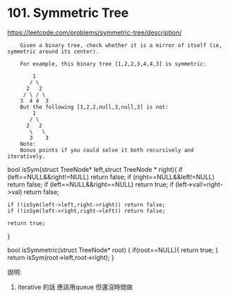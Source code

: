 


# 101. Symmetric Tree
https://leetcode.com/problems/symmetric-tree/description/

    
        Given a binary tree, check whether it is a mirror of itself (ie, symmetric around its center).
        
        For example, this binary tree [1,2,2,3,4,4,3] is symmetric:
        
            1
           / \
          2   2
         / \ / \
        3  4 4  3
        But the following [1,2,2,null,3,null,3] is not:
            1
           / \
          2   2
           \   \
           3    3
        Note:
        Bonus points if you could solve it both recursively and iteratively.
        


bool isSym(struct TreeNode* left,struct TreeNode * right){
    if (left==NULL&&right!=NULL) return false;
    if (right==NULL&&left!=NULL) return false;
    if (left==NULL&&right==NULL) return true;
    if (left->val!=right->val) return false;
    
    if (!isSym(left->left,right->right)) return false; 
    if (!isSym(left->right,right->left)) return false;
    
    return true;
    
}

bool isSymmetric(struct TreeNode* root) {
    if(root==NULL){
        return true;
    }
    return isSym(root->left,root->right);
}

說明:

1. iterative 的話 應該用queue 但還沒時間做

